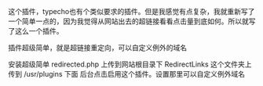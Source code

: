 这个插件，typecho也有个类似要求的插件。但是我感觉有点复杂，我就重新写了一个简单一点的，因为我觉得从网站出去的超链接看看点击量到底如何。所以就写了这么一个插件。

插件超级简单，就是超链接重定向，可以自定义例外的域名

安装超级简单
redirected.php 上传到网站根目录下
RedirectLinks 这个文件夹上传到 /usr/plugins 下面
后台点击启用这个插件。设置那里可以自定义例外域名